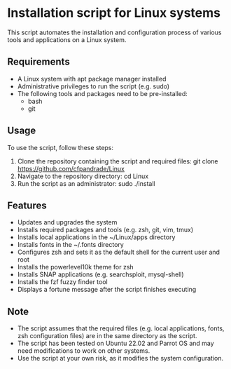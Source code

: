 # Installation script for Linux systems

This script automates the installation and configuration process of various tools and applications on a Linux system.

## Requirements
- A Linux system with apt package manager installed
- Administrative privileges to run the script (e.g. sudo)
- The following tools and packages need to be pre-installed:
  - bash
  - git

## Usage
To use the script, follow these steps:
1. Clone the repository containing the script and required files:
git clone https://github.com/cfpandrade/Linux
2. Navigate to the repository directory:
cd Linux
3. Run the script as an administrator:
sudo ./install

## Features
- Updates and upgrades the system
- Installs required packages and tools (e.g. zsh, git, vim, tmux)
- Installs local applications in the ~/Linux/apps directory
- Installs fonts in the ~/.fonts directory
- Configures zsh and sets it as the default shell for the current user and root
- Installs the powerlevel10k theme for zsh
- Installs SNAP applications (e.g. searchsploit, mysql-shell)
- Installs the fzf fuzzy finder tool
- Displays a fortune message after the script finishes executing

## Note
- The script assumes that the required files (e.g. local applications, fonts, zsh configuration files) are in the same directory as the script.
- The script has been tested on Ubuntu 22.02 and Parrot OS and may need modifications to work on other systems.
- Use the script at your own risk, as it modifies the system configuration.
